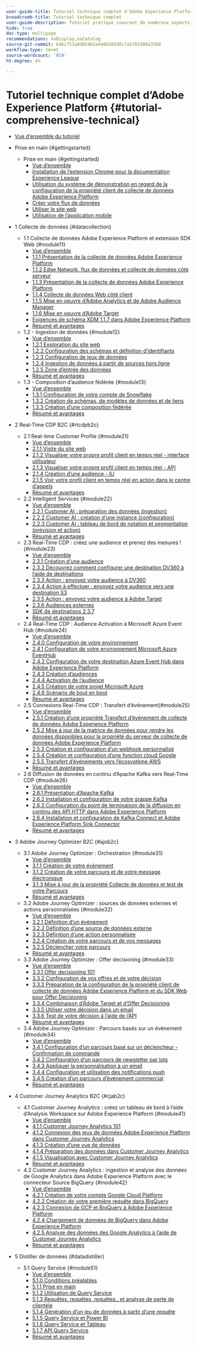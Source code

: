 ```yaml
---
user-guide-title: Tutoriel technique complet d’Adobe Experience Platform
breadcrumb-title: Tutoriel technique complet
user-guide-description: Tutoriel pratique couvrant de nombreux aspects de Adobe Experience Platform, y compris les connexions à des systèmes tiers.
hide: true
doc-type: multipage
recommendations: noDisplay,noCatalog
source-git-commit: b46c753a8d854b5a448d10d30c7a5701900a35b8
workflow-type: tm+mt
source-wordcount: '919'
ht-degree: 4%

---
```



# Tutoriel technique complet d’Adobe Experience Platform {#tutorial-comprehensive-technical}

+ [Vue d’ensemble du tutoriel](/help/tutorial-comprehensive-technical/overview.md)

+ Prise en main {#gettingstarted}
   + Prise en main {#gettingstarted}
      + [Vue d’ensemble](/help/tutorial-comprehensive-technical/modules/gettingstarted/gettingstarted/getting-started.md)
      + [Installation de l’extension Chrome pour la documentation Experience League](/help/tutorial-comprehensive-technical/modules/gettingstarted/gettingstarted/ex1.md)
      + [Utilisation du système de démonstration en regard de la configuration de la propriété client de collecte de données Adobe Experience Platform](/help/tutorial-comprehensive-technical/modules/gettingstarted/gettingstarted/ex2.md)
      + [Créer votre flux de données](/help/tutorial-comprehensive-technical/modules/gettingstarted/gettingstarted/ex3.md)
      + [Utiliser le site web](/help/tutorial-comprehensive-technical/modules/gettingstarted/gettingstarted/ex4.md)
      + [Utilisation de l’application mobile](/help/tutorial-comprehensive-technical/modules/gettingstarted/gettingstarted/ex5.md)

+ 1 Collecte de données {#datacollection}
   + 1.1 Collecte de données Adobe Experience Platform et extension SDK Web {#module11}
      + [Vue d’ensemble](/help/tutorial-comprehensive-technical/modules/datacollection/module1.1/data-ingestion-launch-web-sdk.md)
      + [1.1.1 Présentation de la collecte de données Adobe Experience Platform](/help/tutorial-comprehensive-technical/modules/datacollection/module1.1/ex1.md)
      + [1.1.2 Edge Network, flux de données et collecte de données côté serveur](/help/tutorial-comprehensive-technical/modules/datacollection/module1.1/ex2.md)
      + [1.1.3 Présentation de la collecte de données Adobe Experience Platform](/help/tutorial-comprehensive-technical/modules/datacollection/module1.1/ex3.md)
      + [1.1.4 Collecte de données Web côté client](/help/tutorial-comprehensive-technical/modules/datacollection/module1.1/ex4.md)
      + [1.1.5 Mise en oeuvre d’Adobe Analytics et de Adobe Audience Manager](/help/tutorial-comprehensive-technical/modules/datacollection/module1.1/ex5.md)
      + [1.1.6 Mise en oeuvre d’Adobe Target](/help/tutorial-comprehensive-technical/modules/datacollection/module1.1/ex6.md)
      + [Exigences de schéma XDM 1.1.7 dans Adobe Experience Platform](/help/tutorial-comprehensive-technical/modules/datacollection/module1.1/ex7.md)
      + [Résumé et avantages](/help/tutorial-comprehensive-technical/modules/datacollection/module1.1/summary.md)
   + 1.2 - Ingestion de données {#module12}
      + [Vue d’ensemble](/help/tutorial-comprehensive-technical/modules/datacollection/module1.2/data-ingestion.md)
      + [1.2.1 Exploration du site web](/help/tutorial-comprehensive-technical/modules/datacollection/module1.2/ex1.md)
      + [1.2.2 Configuration des schémas et définition d’identifiants](/help/tutorial-comprehensive-technical/modules/datacollection/module1.2/ex2.md)
      + [1.2.3 Configuration de jeux de données](/help/tutorial-comprehensive-technical/modules/datacollection/module1.2/ex3.md)
      + [1.2.4 Ingestion de données à partir de sources hors ligne](/help/tutorial-comprehensive-technical/modules/datacollection/module1.2/ex4.md)
      + [1.2.5 Zone d’entrée des données](/help/tutorial-comprehensive-technical/modules/datacollection/module1.2/ex5.md)
      + [Résumé et avantages](/help/tutorial-comprehensive-technical/modules/datacollection/module1.2/summary.md)
   + 1.3 - Composition d’audience fédérée {#module13}
      + [Vue d’ensemble](/help/tutorial-comprehensive-technical/modules/datacollection/module1.3/fac.md)
      + [1.3.1 Configuration de votre compte de Snowflake](/help/tutorial-comprehensive-technical/modules/datacollection/module1.3/ex1.md)
      + [1.3.2 Création de schémas, de modèles de données et de liens](/help/tutorial-comprehensive-technical/modules/datacollection/module1.3/ex2.md)
      + [1.3.3 Création d’une composition fédérée](/help/tutorial-comprehensive-technical/modules/datacollection/module1.3/ex3.md)
      + [Résumé et avantages](/help/tutorial-comprehensive-technical/modules/datacollection/module1.3/summary.md)

+ 2 Real-Time CDP B2C {#rtcdpb2c}
   + 2.1 Real-time Customer Profile {#module21}
      + [Vue d’ensemble](/help/tutorial-comprehensive-technical/modules/rtcdp-b2c/module2.1/real-time-customer-profile.md)
      + [2.1.1 Visite du site web](/help/tutorial-comprehensive-technical/modules/rtcdp-b2c/module2.1/ex1.md)
      + [2.1.2 Visualiser votre propre profil client en temps réel - interface utilisateur](/help/tutorial-comprehensive-technical/modules/rtcdp-b2c/module2.1/ex2.md)
      + [2.1.3 Visualiser votre propre profil client en temps réel - API](/help/tutorial-comprehensive-technical/modules/rtcdp-b2c/module2.1/ex3.md)
      + [2.1.4 Création d’une audience - IU](/help/tutorial-comprehensive-technical/modules/rtcdp-b2c/module2.1/ex4.md)
      + [2.1.5 Voir votre profil client en temps réel en action dans le centre d’appels](/help/tutorial-comprehensive-technical/modules/rtcdp-b2c/module2.1/ex5.md)
      + [Résumé et avantages](/help/tutorial-comprehensive-technical/modules/rtcdp-b2c/module2.1/summary.md)
   + 2.2 Intelligent Services {#module22}
      + [Vue d’ensemble](/help/tutorial-comprehensive-technical/modules/rtcdp-b2c/module2.2/intelligent-services.md)
      + [2.2.1 Customer AI : préparation des données (ingestion)](/help/tutorial-comprehensive-technical/modules/rtcdp-b2c/module2.2/ex1.md)
      + [2.2.2 Customer AI : création d’une instance (configuration)](/help/tutorial-comprehensive-technical/modules/rtcdp-b2c/module2.2/ex2.md)
      + [2.2.3 Customer AI : tableau de bord de notation et segmentation (prévision et action)](/help/tutorial-comprehensive-technical/modules/rtcdp-b2c/module2.2/ex3.md)
      + [Résumé et avantages](/help/tutorial-comprehensive-technical/modules/rtcdp-b2c/module2.2/summary.md)
   + 2.3 Real-Time CDP : créez une audience et prenez des mesures ! {#module23}
      + [Vue d’ensemble](/help/tutorial-comprehensive-technical/modules/rtcdp-b2c/module2.3/real-time-cdp-build-a-segment-take-action.md)
      + [2.3.1 Création d’une audience](/help/tutorial-comprehensive-technical/modules/rtcdp-b2c/module2.3/ex1.md)
      + [2.3.2 Découvrez comment configurer une destination DV360 à l’aide de destinations](/help/tutorial-comprehensive-technical/modules/rtcdp-b2c/module2.3/ex2.md)
      + [2.3.3 Action : envoyez votre audience à DV360](/help/tutorial-comprehensive-technical/modules/rtcdp-b2c/module2.3/ex3.md)
      + [2.3.4 Action à effectuer : envoyez votre audience vers une destination S3](/help/tutorial-comprehensive-technical/modules/rtcdp-b2c/module2.3/ex4.md)
      + [2.3.5 Action : envoyez votre audience à Adobe Target](/help/tutorial-comprehensive-technical/modules/rtcdp-b2c/module2.3/ex5.md)
      + [2.3.6 Audiences externes](/help/tutorial-comprehensive-technical/modules/rtcdp-b2c/module2.3/ex6.md)
      + [SDK de destinations 2.3.7](/help/tutorial-comprehensive-technical/modules/rtcdp-b2c/module2.3/ex7.md)
      + [Résumé et avantages](/help/tutorial-comprehensive-technical/modules/rtcdp-b2c/module2.3/summary.md)
   + 2.4 Real-Time CDP : Audience Activation à Microsoft Azure Event Hub {#module24}
      + [Vue d’ensemble](/help/tutorial-comprehensive-technical/modules/rtcdp-b2c/module2.4/segment-activation-microsoft-azure-eventhub.md)
      + [2.4.0 Configuration de votre environnement](/help/tutorial-comprehensive-technical/modules/rtcdp-b2c/module2.4/ex0.md)
      + [2.4.1 Configuration de votre environnement Microsoft Azure EventHub](/help/tutorial-comprehensive-technical/modules/rtcdp-b2c/module2.4/ex1.md)
      + [2.4.2 Configuration de votre destination Azure Event Hub dans Adobe Experience Platform](/help/tutorial-comprehensive-technical/modules/rtcdp-b2c/module2.4/ex2.md)
      + [2.4.3 Création d’audiences](/help/tutorial-comprehensive-technical/modules/rtcdp-b2c/module2.4/ex3.md)
      + [2.4.4 Activation de l’audience](/help/tutorial-comprehensive-technical/modules/rtcdp-b2c/module2.4/ex4.md)
      + [2.4.5 Création de votre projet Microsoft Azure](/help/tutorial-comprehensive-technical/modules/rtcdp-b2c/module2.4/ex5.md)
      + [2.4.6 Scénario de bout en bout](/help/tutorial-comprehensive-technical/modules/rtcdp-b2c/module2.4/ex6.md)
      + [Résumé et avantages](/help/tutorial-comprehensive-technical/modules/rtcdp-b2c/module2.4/summary.md)
   + 2.5 Connexions Real-Time CDP : Transfert d’événement{#module25}
      + [Vue d’ensemble](/help/tutorial-comprehensive-technical/modules/rtcdp-b2c/module2.5/aep-data-collection-ssf.md)
      + [2.5.1 Création d’une propriété Transfert d’événement de collecte de données Adobe Experience Platform](/help/tutorial-comprehensive-technical/modules/rtcdp-b2c/module2.5/ex1.md)
      + [2.5.2 Mise à jour de la matrice de données pour rendre les données disponibles pour la propriété du serveur de collecte de données Adobe Experience Platform](/help/tutorial-comprehensive-technical/modules/rtcdp-b2c/module2.5/ex2.md)
      + [2.5.3 Création et configuration d’un webhook personnalisé](/help/tutorial-comprehensive-technical/modules/rtcdp-b2c/module2.5/ex3.md)
      + [2.5.4 Création et configuration d’une fonction cloud Google](/help/tutorial-comprehensive-technical/modules/rtcdp-b2c/module2.5/ex4.md)
      + [2.5.5 Transfert d’événements vers l’écosystème AWS](/help/tutorial-comprehensive-technical/modules/rtcdp-b2c/module2.5/ex5.md)
      + [Résumé et avantages](/help/tutorial-comprehensive-technical/modules/rtcdp-b2c/module2.5/summary.md)
   + 2.6 Diffusion de données en continu d’Apache Kafka vers Real-Time CDP {#module26}
      + [Vue d’ensemble](/help/tutorial-comprehensive-technical/modules/rtcdp-b2c/module2.6/aep-apache-kafka.md)
      + [2.6.1 Présentation d’Apache Kafka](/help/tutorial-comprehensive-technical/modules/rtcdp-b2c/module2.6/ex1.md)
      + [2.6.2 Installation et configuration de votre grappe Kafka](/help/tutorial-comprehensive-technical/modules/rtcdp-b2c/module2.6/ex2.md)
      + [2.6.3 Configuration du point de terminaison de la diffusion en continu des API HTTP dans Adobe Experience Platform](/help/tutorial-comprehensive-technical/modules/rtcdp-b2c/module2.6/ex3.md)
      + [2.6.4 Installation et configuration de Kafka Connect et Adobe Experience Platform Sink Connector](/help/tutorial-comprehensive-technical/modules/rtcdp-b2c/module2.6/ex4.md)
      + [Résumé et avantages](/help/tutorial-comprehensive-technical/modules/rtcdp-b2c/module2.6/summary.md)

+ 3 Adobe Journey Optimizer B2C {#ajob2c}
   + 3.1 Adobe Journey Optimizer : Orchestration {#module31}
      + [Vue d’ensemble](/help/tutorial-comprehensive-technical/modules/ajo-b2c/module3.1/journey-orchestration-create-account.md)
      + [3.1.1 Création de votre événement](/help/tutorial-comprehensive-technical/modules/ajo-b2c/module3.1/ex1.md)
      + [3.1.2 Création de votre parcours et de votre message électronique](/help/tutorial-comprehensive-technical/modules/ajo-b2c/module3.1/ex2.md)
      + [3.1.3 Mise à jour de la propriété Collecte de données et test de votre Parcours](/help/tutorial-comprehensive-technical/modules/ajo-b2c/module3.1/ex3.md)
      + [Résumé et avantages](/help/tutorial-comprehensive-technical/modules/ajo-b2c/module3.1/summary.md)
   + 3.2 Adobe Journey Optimizer : sources de données externes et actions personnalisées {#module32}
      + [Vue d’ensemble](/help/tutorial-comprehensive-technical/modules/ajo-b2c/module3.2/journey-orchestration-external-weather-api-sms.md)
      + [3.2.1 Définition d’un événement](/help/tutorial-comprehensive-technical/modules/ajo-b2c/module3.2/ex1.md)
      + [3.2.2 Définition d’une source de données externe](/help/tutorial-comprehensive-technical/modules/ajo-b2c/module3.2/ex2.md)
      + [3.2.3 Définition d’une action personnalisée](/help/tutorial-comprehensive-technical/modules/ajo-b2c/module3.2/ex3.md)
      + [3.2.4 Création de votre parcours et de vos messages](/help/tutorial-comprehensive-technical/modules/ajo-b2c/module3.2/ex4.md)
      + [3.2.5 Déclencher votre parcours](/help/tutorial-comprehensive-technical/modules/ajo-b2c/module3.2/ex5.md)
      + [Résumé et avantages](/help/tutorial-comprehensive-technical/modules/ajo-b2c/module3.2/summary.md)
   + 3.3 Adobe Journey Optimizer : Offer decisioning {#module33}
      + [Vue d’ensemble](/help/tutorial-comprehensive-technical/modules/ajo-b2c/module3.3/offer-decisioning.md)
      + [3.3.1 Offer decisioning 101](/help/tutorial-comprehensive-technical/modules/ajo-b2c/module3.3/ex1.md)
      + [3.3.2 Configuration de vos offres et de votre décision](/help/tutorial-comprehensive-technical/modules/ajo-b2c/module3.3/ex2.md)
      + [3.3.3 Préparation de la configuration de la propriété client de collecte de données Adobe Experience Platform et du SDK Web pour Offer Decisioning](/help/tutorial-comprehensive-technical/modules/ajo-b2c/module3.3/ex3.md)
      + [3.3.4 Combinaison d’Adobe Target et d’Offer Decisioning](/help/tutorial-comprehensive-technical/modules/ajo-b2c/module3.3/ex4.md)
      + [3.3.5 Utiliser votre décision dans un email](/help/tutorial-comprehensive-technical/modules/ajo-b2c/module3.3/ex5.md)
      + [3.3.6 Test de votre décision à l’aide de l’API](/help/tutorial-comprehensive-technical/modules/ajo-b2c/module3.3/ex6.md)
      + [Résumé et avantages](/help/tutorial-comprehensive-technical/modules/ajo-b2c/module3.3/summary.md)
   + 3.4 Adobe Journey Optimizer : Parcours basés sur un événement {#module34}
      + [Vue d’ensemble](/help/tutorial-comprehensive-technical/modules/ajo-b2c/module3.4/journeyoptimizer.md)
      + [3.4.1 Configuration d’un parcours basé sur un déclencheur - Confirmation de commande](/help/tutorial-comprehensive-technical/modules/ajo-b2c/module3.4/ex1.md)
      + [3.4.2 Configuration d’un parcours de newsletter par lots](/help/tutorial-comprehensive-technical/modules/ajo-b2c/module3.4/ex2.md)
      + [3.4.3 Appliquer la personnalisation à un email](/help/tutorial-comprehensive-technical/modules/ajo-b2c/module3.4/ex3.md)
      + [3.4.4 Configuration et utilisation des notifications push](/help/tutorial-comprehensive-technical/modules/ajo-b2c/module3.4/ex4.md)
      + [3.4.5 Création d’un parcours d’événement commercial](/help/tutorial-comprehensive-technical/modules/ajo-b2c/module3.4/ex5.md)
      + [Résumé et avantages](/help/tutorial-comprehensive-technical/modules/ajo-b2c/module3.4/summary.md)

+ 4 Customer Journey Analytics B2C {#cjab2c}
   + 4.1 Customer Journey Analytics : créez un tableau de bord à l’aide d’Analysis Workspace sur Adobe Experience Platform {#module41}
      + [Vue d’ensemble](/help/tutorial-comprehensive-technical/modules/cja-b2c/module4.1/customer-journey-analytics-build-a-dashboard.md)
      + [4.1.1 Customer Journey Analytics 101](/help/tutorial-comprehensive-technical/modules/cja-b2c/module4.1/ex1.md)
      + [4.1.2 Connexion des jeux de données Adobe Experience Platform dans Customer Journey Analytics](/help/tutorial-comprehensive-technical/modules/cja-b2c/module4.1/ex2.md)
      + [4.1.3 Création d’une vue de données](/help/tutorial-comprehensive-technical/modules/cja-b2c/module4.1/ex3.md)
      + [4.1.4 Préparation des données dans Customer Journey Analytics](/help/tutorial-comprehensive-technical/modules/cja-b2c/module4.1/ex4.md)
      + [4.1.5 Visualisation avec Customer Journey Analytics](/help/tutorial-comprehensive-technical/modules/cja-b2c/module4.1/ex5.md)
      + [Résumé et avantages](/help/tutorial-comprehensive-technical/modules/cja-b2c/module4.1/summary.md)
   + 4.2 Customer Journey Analytics : ingestion et analyse des données de Google Analytics dans Adobe Experience Platform avec le connecteur Source BigQuery {#module42}
      + [Vue d’ensemble](/help/tutorial-comprehensive-technical/modules/cja-b2c/module4.2/customer-journey-analytics-bigquery-gcp.md)
      + [4.2.1 Création de votre compte Google Cloud Platform](/help/tutorial-comprehensive-technical/modules/cja-b2c/module4.2/ex1.md)
      + [4.2.2 Création de votre première requête dans BigQuery](/help/tutorial-comprehensive-technical/modules/cja-b2c/module4.2/ex2.md)
      + [4.2.3 Connexion de GCP et BigQuery à Adobe Experience Platform](/help/tutorial-comprehensive-technical/modules/cja-b2c/module4.2/ex3.md)
      + [4.2.4 Chargement de données de BigQuery dans Adobe Experience Platform](/help/tutorial-comprehensive-technical/modules/cja-b2c/module4.2/ex4.md)
      + [4.2.5 Analyse des données des Google Analytics à l’aide de Customer Journey Analytics](/help/tutorial-comprehensive-technical/modules/cja-b2c/module4.2/ex5.md)
      + [Résumé et avantages](/help/tutorial-comprehensive-technical/modules/cja-b2c/module4.2/summary.md)

+ 5 Distiller de données {#datadistiller}
   + 5.1 Query Service {#module51}
      + [Vue d’ensemble](/help/tutorial-comprehensive-technical/modules/datadistiller/module5.1/query-service.md)
      + [5.1.0 Conditions préalables](/help/tutorial-comprehensive-technical/modules/datadistiller/module5.1/ex0.md)
      + [5.1.1 Prise en main](/help/tutorial-comprehensive-technical/modules/datadistiller/module5.1/ex1.md)
      + [5.1.2 Utilisation de Query Service](/help/tutorial-comprehensive-technical/modules/datadistiller/module5.1/ex2.md)
      + [5.1.3 Requêtes, requêtes, requêtes.. et analyse de perte de clientèle](/help/tutorial-comprehensive-technical/modules/datadistiller/module5.1/ex3.md)
      + [5.1.4 Génération d’un jeu de données à partir d’une requête](/help/tutorial-comprehensive-technical/modules/datadistiller/module5.1/ex4.md)
      + [5.1.5 Query Service et Power BI](/help/tutorial-comprehensive-technical/modules/datadistiller/module5.1/ex5.md)
      + [5.1.6 Query Service et Tableau](/help/tutorial-comprehensive-technical/modules/datadistiller/module5.1/ex6.md)
      + [5.1.7 API Query Service](/help/tutorial-comprehensive-technical/modules/datadistiller/module5.1/ex7.md)
      + [Résumé et avantages](/help/tutorial-comprehensive-technical/modules/datadistiller/module5.1/summary.md)




